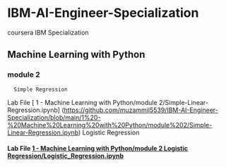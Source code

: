 # IBM-AI-Engineer-Specialization

coursera IBM Specialization

## Machine Learning with Python

### module 2 
      Simple Regression
     
Lab File [ 1 - Machine Learning with Python/module 2/Simple-Linear-Regression.ipynb] (https://github.com/muzammil5539/IBM-AI-Engineer-Specialization/blob/main/1%20-%20Machine%20Learning%20with%20Python/module%202/Simple-Linear-Regression.ipynb)
      Logistic Regression
#### Lab File [1 - Machine Learning with Python/module 2 Logistic Regression/Logistic_Regression.ipynb](https://github.com/muzammil5539/IBM-AI-Engineer-Specialization/blob/main/1%20-%20Machine%20Learning%20with%20Python/module%202%20Logistic%20Regression/Logistic_Regression.ipynb)
